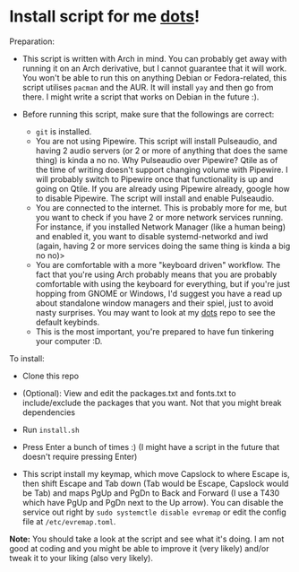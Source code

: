 # Install script for me [dots](https://github.com/DNM1008/Dots)!

Preparation:

* This script is written with Arch in mind. You can probably get away with
running it on an Arch derivative, but I cannot guarantee that it will work. You
won't be able to run this on anything Debian or Fedora-related, this script
utilises `pacman` and the AUR. It will install `yay` and then go from there. I
might write a script that works on Debian in the future :).

* Before running this script, make sure that the followings are correct:
    * `git` is installed.
    * You are not using Pipewire. This script will install Pulseaudio, and
    having 2 audio servers (or 2 or more of anything that does the same thing)
    is kinda a no no. Why Pulseaudio over Pipewire? Qtile as of the time of
    writing doesn't support changing volume with Pipewire. I will probably
    switch to Pipewire once that functionality is up and going on Qtile. If you
    are already using Pipewire already, google how to disable Pipewire. The
    script will install and enable Pulseaudio.
    * You are connected to the internet. This is probably more for me, but you
    want to check if you have 2 or more network services running. For instance,
    if you installed Network Manager (like a human being) and enabled it, you
    want to disable systemd-networkd and iwd (again, having 2 or more services
    doing the same thing is kinda a big no no)>
    * You are comfortable with a more "keyboard driven" workflow. The fact that
    you're using Arch probably means that you are probably comfortable with
    using the keyboard for everything, but if you're just hopping from GNOME or
    Windows, I'd suggest you have a read up about standalone window managers
    and their spiel, just to avoid nasty surprises. You may want to look at my
    [dots](https://github.com/DNM1008/Dots) repo to see the default keybinds.
    * This is the most important, you're prepared to have fun tinkering your
    computer :D.


To install:
* Clone this repo
* (Optional): View and edit the packages.txt and fonts.txt to include/exclude the packages that you want. Not that you might break dependencies
* Run `install.sh`
* Press Enter a bunch of times :) (I might have a script in the future that
doesn't require pressing Enter)

* This script install my keymap, which move Capslock to where Escape is, then shift Escape and Tab down (Tab would be Escape, Capslock would be Tab) and maps PgUp and PgDn to Back and Forward (I use a T430 which have PgUp and PgDn next to the Up arrow). You can disable the service out right by `sudo systemctle disable evremap` or edit the config file at `/etc/evremap.toml`.

**Note:** You should take a look at the script and see what it's doing. I am
not good at coding and you might be able to improve it (very likely) and/or
tweak it to your liking (also very likely).

